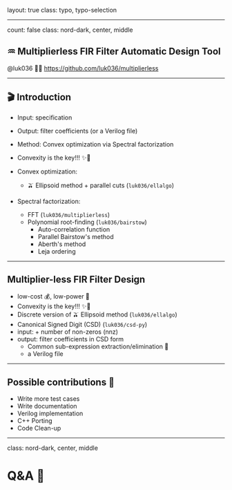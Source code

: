 layout: true
class: typo, typo-selection

---

count: false
class: nord-dark, center, middle

## ♒︎ Multiplierless FIR Filter Automatic Design Tool

@luk036 👨‍💻
<https://github.com/luk036/multiplierless>

---

## 🎬 Introduction

- Input: specification
- Output: filter coefficients (or a Verilog file)
- Method: Convex optimization via Spectral factorization

- Convexity is the key!!! ✨🚀
- Convex optimization:
  - 🫒 Ellipsoid method + parallel cuts (`luk036/ellalgo`)
- Spectral factorization:
  - FFT (`luk036/multiplierless`)
  - Polynomial root-finding (`luk036/bairstow`)
    - Auto-correlation function
    - Parallel Bairstow's method
    - Aberth's method
    - Leja ordering

---

## Multiplier-less FIR Filter Design

- low-cost 💰, low-power 🔋
- Convexity is the key!!! ✨🚀
- Discrete version of 🫒 Ellipsoid method (`luk036/ellalgo`)
- Canonical Signed Digit (CSD) (`luk036/csd-py`)
- input: + number of non-zeros (nnz)
- output: filter coefficients in CSD form
  - Common sub-expression extraction/elimination 🔲
  - a Verilog file

---

## Possible contributions 🤏

- Write more test cases
- Write documentation
- Verilog implementation
- C++ Porting
- Code Clean-up

---

class: nord-dark, center, middle

# Q&A 🎤
